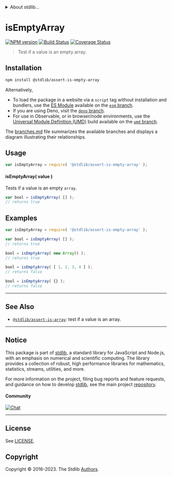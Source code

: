 <!--

@license Apache-2.0

Copyright (c) 2018 The Stdlib Authors.

Licensed under the Apache License, Version 2.0 (the "License");
you may not use this file except in compliance with the License.
You may obtain a copy of the License at

   http://www.apache.org/licenses/LICENSE-2.0

Unless required by applicable law or agreed to in writing, software
distributed under the License is distributed on an "AS IS" BASIS,
WITHOUT WARRANTIES OR CONDITIONS OF ANY KIND, either express or implied.
See the License for the specific language governing permissions and
limitations under the License.

-->


<details>
  <summary>
    About stdlib...
  </summary>
  <p>We believe in a future in which the web is a preferred environment for numerical computation. To help realize this future, we've built stdlib. stdlib is a standard library, with an emphasis on numerical and scientific computation, written in JavaScript (and C) for execution in browsers and in Node.js.</p>
  <p>The library is fully decomposable, being architected in such a way that you can swap out and mix and match APIs and functionality to cater to your exact preferences and use cases.</p>
  <p>When you use stdlib, you can be absolutely certain that you are using the most thorough, rigorous, well-written, studied, documented, tested, measured, and high-quality code out there.</p>
  <p>To join us in bringing numerical computing to the web, get started by checking us out on <a href="https://github.com/stdlib-js/stdlib">GitHub</a>, and please consider <a href="https://opencollective.com/stdlib">financially supporting stdlib</a>. We greatly appreciate your continued support!</p>
</details>

# isEmptyArray

[![NPM version][npm-image]][npm-url] [![Build Status][test-image]][test-url] [![Coverage Status][coverage-image]][coverage-url] <!-- [![dependencies][dependencies-image]][dependencies-url] -->

> Test if a value is an empty array.

<section class="installation">

## Installation

```bash
npm install @stdlib/assert-is-empty-array
```

Alternatively,

-   To load the package in a website via a `script` tag without installation and bundlers, use the [ES Module][es-module] available on the [`esm` branch][esm-url].
-   If you are using Deno, visit the [`deno` branch][deno-url].
-   For use in Observable, or in browser/node environments, use the [Universal Module Definition (UMD)][umd] build available on the [`umd` branch][umd-url].

The [branches.md][branches-url] file summarizes the available branches and displays a diagram illustrating their relationships.

</section>

<section class="usage">

## Usage

```javascript
var isEmptyArray = require( '@stdlib/assert-is-empty-array' );
```

#### isEmptyArray( value )

Tests if a value is an empty `array`.

```javascript
var bool = isEmptyArray( [] );
// returns true
```

</section>

<!-- /.usage -->

<section class="examples">

## Examples

<!-- eslint-disable no-array-constructor -->

<!-- eslint no-undef: "error" -->

```javascript
var isEmptyArray = require( '@stdlib/assert-is-empty-array' );

var bool = isEmptyArray( [] );
// returns true

bool = isEmptyArray( new Array() );
// returns true

bool = isEmptyArray( [ 1, 2, 3, 4 ] );
// returns false

bool = isEmptyArray( {} );
// returns false
```

</section>

<!-- /.examples -->

<!-- Section for related `stdlib` packages. Do not manually edit this section, as it is automatically populated. -->

<section class="related">

* * *

## See Also

-   <span class="package-name">[`@stdlib/assert-is-array`][@stdlib/assert/is-array]</span><span class="delimiter">: </span><span class="description">test if a value is an array.</span>

</section>

<!-- /.related -->

<!-- Section for all links. Make sure to keep an empty line after the `section` element and another before the `/section` close. -->


<section class="main-repo" >

* * *

## Notice

This package is part of [stdlib][stdlib], a standard library for JavaScript and Node.js, with an emphasis on numerical and scientific computing. The library provides a collection of robust, high performance libraries for mathematics, statistics, streams, utilities, and more.

For more information on the project, filing bug reports and feature requests, and guidance on how to develop [stdlib][stdlib], see the main project [repository][stdlib].

#### Community

[![Chat][chat-image]][chat-url]

---

## License

See [LICENSE][stdlib-license].


## Copyright

Copyright &copy; 2016-2023. The Stdlib [Authors][stdlib-authors].

</section>

<!-- /.stdlib -->

<!-- Section for all links. Make sure to keep an empty line after the `section` element and another before the `/section` close. -->

<section class="links">

[npm-image]: http://img.shields.io/npm/v/@stdlib/assert-is-empty-array.svg
[npm-url]: https://npmjs.org/package/@stdlib/assert-is-empty-array

[test-image]: https://github.com/stdlib-js/assert-is-empty-array/actions/workflows/test.yml/badge.svg?branch=main
[test-url]: https://github.com/stdlib-js/assert-is-empty-array/actions/workflows/test.yml?query=branch:main

[coverage-image]: https://img.shields.io/codecov/c/github/stdlib-js/assert-is-empty-array/main.svg
[coverage-url]: https://codecov.io/github/stdlib-js/assert-is-empty-array?branch=main

<!--

[dependencies-image]: https://img.shields.io/david/stdlib-js/assert-is-empty-array.svg
[dependencies-url]: https://david-dm.org/stdlib-js/assert-is-empty-array/main

-->

[chat-image]: https://img.shields.io/gitter/room/stdlib-js/stdlib.svg
[chat-url]: https://app.gitter.im/#/room/#stdlib-js_stdlib:gitter.im

[stdlib]: https://github.com/stdlib-js/stdlib

[stdlib-authors]: https://github.com/stdlib-js/stdlib/graphs/contributors

[umd]: https://github.com/umdjs/umd
[es-module]: https://developer.mozilla.org/en-US/docs/Web/JavaScript/Guide/Modules

[deno-url]: https://github.com/stdlib-js/assert-is-empty-array/tree/deno
[umd-url]: https://github.com/stdlib-js/assert-is-empty-array/tree/umd
[esm-url]: https://github.com/stdlib-js/assert-is-empty-array/tree/esm
[branches-url]: https://github.com/stdlib-js/assert-is-empty-array/blob/main/branches.md

[stdlib-license]: https://raw.githubusercontent.com/stdlib-js/assert-is-empty-array/main/LICENSE

<!-- <related-links> -->

[@stdlib/assert/is-array]: https://github.com/stdlib-js/assert-is-array

<!-- </related-links> -->

</section>

<!-- /.links -->
